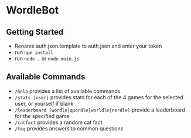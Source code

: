 # WordleBot

## Getting Started
- Rename auth.json.template to auth.json and enter your token
- run `npm install`
- run `node .` or `node main.js`

## Available Commands
- `/help` provides a list of available commands
- `/stats [user]` provides stats for each of the 4 games for the selected user, or yourself if blank
- `/leaderboard [wordle|quordle|worldle|nerdle]` provide a leaderboard for the specified game
- `/catfact` provides a random cat fact
- `/faq` provides answers to common questions